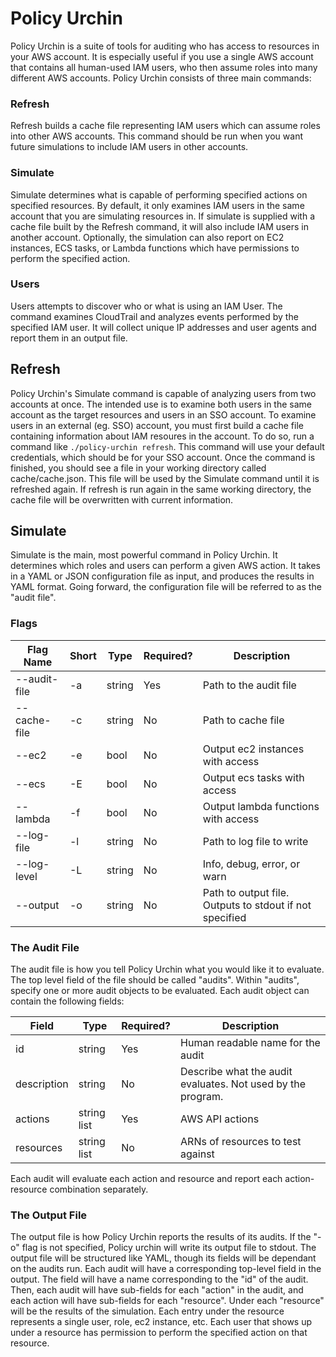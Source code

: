# Policy Urchin
Policy Urchin is a suite of tools for auditing who has access to resources in your AWS account. It is especially useful if you use a single AWS account that contains all human-used IAM users, who then assume roles into many different AWS accounts. Policy Urchin consists of three main commands:

### Refresh
Refresh builds a cache file representing IAM users which can assume roles into other AWS accounts. This command should be run when you want future simulations to include IAM users in other accounts.

### Simulate
Simulate determines what is capable of performing specified actions on specified resources. By default, it only examines IAM users in the same account that you are simulating resources in. If simulate is supplied with a cache file built by the Refresh command, it will also include IAM users in another account. Optionally, the simulation can also report on EC2 instances, ECS tasks, or Lambda functions which have permissions to perform the specified action. 

### Users
Users attempts to discover who or what is using an IAM User. The command examines CloudTrail and analyzes events performed by the specified IAM user. It will collect unique IP addresses and user agents and report them in an output file.

## Refresh
Policy Urchin's Simulate command is capable of analyzing users from two accounts at once. The intended use is to examine both users in the same account as the target resources and users in an SSO account. To examine users in an external (eg. SSO) account, you must first build a cache file containing information about IAM resoures in the account. To do so, run a command like `./policy-urchin refresh`. This command will use your default credentials, which should be for your SSO account. Once the command is finished, you should see a file in your working directory called cache/cache.json. This file will be used by the Simulate command until it is refreshed again. If refresh is run again in the same working directory, the cache file will be overwritten with current information.

## Simulate
Simulate is the main, most powerful command in Policy Urchin. It determines which roles and users can perform a given AWS action. It takes in a YAML or JSON configuration file as input, and produces the results in YAML format. Going forward, the configuration file will be referred to as the "audit file".

### Flags
| Flag Name | Short | Type | Required? | Description |
|-----------|-------|------|-----------|-------------|
| --audit-file | -a | string | Yes | Path to the audit file |
| --cache-file | -c | string | No | Path to cache file |
| --ec2 | -e | bool | No | Output ec2 instances with access |
| --ecs | -E | bool | No | Output ecs tasks with access |
| --lambda | -f | bool | No | Output lambda functions with access |
| --log-file | -l | string | No | Path to log file to write |
| --log-level | -L | string | No | Info, debug, error, or warn |
| --output | -o | string | No | Path to output file. Outputs to stdout if not specified |

### The Audit File
The audit file is how you tell Policy Urchin what you would like it to evaluate. The top level field of the file should be called "audits". Within "audits", specify one or more audit objects to be evaluated. Each audit object can contain the following fields:

| Field | Type | Required? | Description |
|-------|------|---|---------------|
| id | string | Yes | Human readable name for the audit |
| description | string | No | Describe what the audit evaluates. Not used by the program. |
| actions | string list | Yes | AWS API actions |
| resources | string list | No | ARNs of resources to test against |

Each audit will evaluate each action and resource and report each action-resource combination separately.

### The Output File
The output file is how Policy Urchin reports the results of its audits. If the "-o" flag is not specified, Policy urchin will write its output file to stdout. The output file will be structured like YAML, though its fields will be dependant on the audits run. Each audit will have a corresponding top-level field in the output. The field will have a name corresponding to the "id" of the audit. Then, each audit will have sub-fields for each "action" in the audit, and each action will have sub-fields for each "resource". Under each "resource" will be the results of the simulation. Each entry under the resource represents a single user, role, ec2 instance, etc. Each user that shows up under a resource has permission to perform the specified action on that resource.
